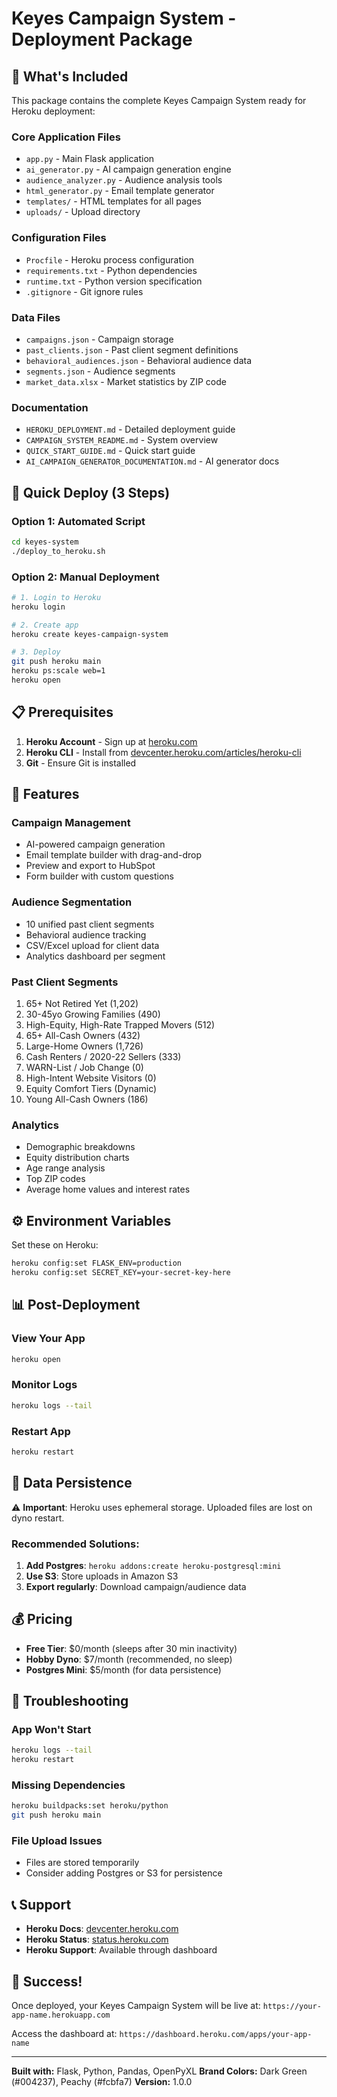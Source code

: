 # Keyes Campaign System - Deployment Package

## 🎯 What's Included

This package contains the complete Keyes Campaign System ready for Heroku deployment:

### Core Application Files
- `app.py` - Main Flask application
- `ai_generator.py` - AI campaign generation engine
- `audience_analyzer.py` - Audience analysis tools
- `html_generator.py` - Email template generator
- `templates/` - HTML templates for all pages
- `uploads/` - Upload directory

### Configuration Files
- `Procfile` - Heroku process configuration
- `requirements.txt` - Python dependencies
- `runtime.txt` - Python version specification
- `.gitignore` - Git ignore rules

### Data Files
- `campaigns.json` - Campaign storage
- `past_clients.json` - Past client segment definitions
- `behavioral_audiences.json` - Behavioral audience data
- `segments.json` - Audience segments
- `market_data.xlsx` - Market statistics by ZIP code

### Documentation
- `HEROKU_DEPLOYMENT.md` - Detailed deployment guide
- `CAMPAIGN_SYSTEM_README.md` - System overview
- `QUICK_START_GUIDE.md` - Quick start guide
- `AI_CAMPAIGN_GENERATOR_DOCUMENTATION.md` - AI generator docs

## 🚀 Quick Deploy (3 Steps)

### Option 1: Automated Script

```bash
cd keyes-system
./deploy_to_heroku.sh
```

### Option 2: Manual Deployment

```bash
# 1. Login to Heroku
heroku login

# 2. Create app
heroku create keyes-campaign-system

# 3. Deploy
git push heroku main
heroku ps:scale web=1
heroku open
```

## 📋 Prerequisites

1. **Heroku Account** - Sign up at [heroku.com](https://heroku.com)
2. **Heroku CLI** - Install from [devcenter.heroku.com/articles/heroku-cli](https://devcenter.heroku.com/articles/heroku-cli)
3. **Git** - Ensure Git is installed

## 🎨 Features

### Campaign Management
- AI-powered campaign generation
- Email template builder with drag-and-drop
- Preview and export to HubSpot
- Form builder with custom questions

### Audience Segmentation
- 10 unified past client segments
- Behavioral audience tracking
- CSV/Excel upload for client data
- Analytics dashboard per segment

### Past Client Segments
1. 65+ Not Retired Yet (1,202)
2. 30-45yo Growing Families (490)
3. High-Equity, High-Rate Trapped Movers (512)
4. 65+ All-Cash Owners (432)
5. Large-Home Owners (1,726)
6. Cash Renters / 2020-22 Sellers (333)
7. WARN-List / Job Change (0)
8. High-Intent Website Visitors (0)
9. Equity Comfort Tiers (Dynamic)
10. Young All-Cash Owners (186)

### Analytics
- Demographic breakdowns
- Equity distribution charts
- Age range analysis
- Top ZIP codes
- Average home values and interest rates

## ⚙️ Environment Variables

Set these on Heroku:

```bash
heroku config:set FLASK_ENV=production
heroku config:set SECRET_KEY=your-secret-key-here
```

## 📊 Post-Deployment

### View Your App
```bash
heroku open
```

### Monitor Logs
```bash
heroku logs --tail
```

### Restart App
```bash
heroku restart
```

## 💾 Data Persistence

⚠️ **Important**: Heroku uses ephemeral storage. Uploaded files are lost on dyno restart.

### Recommended Solutions:
1. **Add Postgres**: `heroku addons:create heroku-postgresql:mini`
2. **Use S3**: Store uploads in Amazon S3
3. **Export regularly**: Download campaign/audience data

## 💰 Pricing

- **Free Tier**: $0/month (sleeps after 30 min inactivity)
- **Hobby Dyno**: $7/month (recommended, no sleep)
- **Postgres Mini**: $5/month (for data persistence)

## 🔧 Troubleshooting

### App Won't Start
```bash
heroku logs --tail
heroku restart
```

### Missing Dependencies
```bash
heroku buildpacks:set heroku/python
git push heroku main
```

### File Upload Issues
- Files are stored temporarily
- Consider adding Postgres or S3 for persistence

## 📞 Support

- **Heroku Docs**: [devcenter.heroku.com](https://devcenter.heroku.com/)
- **Heroku Status**: [status.heroku.com](https://status.heroku.com/)
- **Heroku Support**: Available through dashboard

## 🎉 Success!

Once deployed, your Keyes Campaign System will be live at:
`https://your-app-name.herokuapp.com`

Access the dashboard at:
`https://dashboard.heroku.com/apps/your-app-name`

---

**Built with:** Flask, Python, Pandas, OpenPyXL
**Brand Colors:** Dark Green (#004237), Peachy (#fcbfa7)
**Version:** 1.0.0

